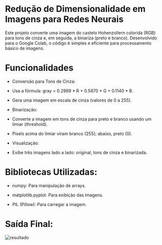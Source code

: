# Redução de Dimensionalidade em Imagens para Redes Neurais
Este projeto converte uma imagem do castelo Hohenzollern colorida (RGB) para tons de cinza e, em seguida, a binariza (preto e branco). Desenvolvido para o Google Colab, o código é simples e eficiente para processamento básico de imagens.

# Funcionalidades
* Conversão para Tons de Cinza:
 * Usa a fórmula: gray = 0.2989 * R + 0.5870 * G + 0.1140 * B.
 * Gera uma imagem em escala de cinza (valores de 0 a 255).

* Binarização:
 * Converte a imagem em tons de cinza para preto e branco usando um limiar (threshold).
 * Pixels acima do limiar viram branco (255); abaixo, preto (0).

* Visualização:
 * Exibe três imagens lado a lado: original, tons de cinza e binarizada.

# Bibliotecas Utilizadas:

 * numpy: Para manipulação de arrays.

 * matplotlib.pyplot: Para exibição das imagens.

 * PIL (Pillow): Para carregar a imagem.

# Saída Final: 

![resultado](https://github.com/user-attachments/assets/24a1be4e-d22f-43aa-b288-1ff739d554d9)
